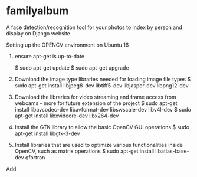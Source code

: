 # familyalbum
A face detection/recognition tool for your photos to index by person and display on Django website

Setting up the OPENCV environment on Ubuntu 16
1) ensure apt-get is up-to-date

   $ sudo apt-get update
   $ sudo apt-get upgrade

2) Download the image type libraries needed for loading image file types
    $ sudo apt-get install libjpeg8-dev libtiff5-dev libjasper-dev libpng12-dev
    
3) Download the libraries for video streaming and frame access from webcams - more for future extension of the project
  $ sudo apt-get install libavcodec-dev libavformat-dev libswscale-dev libv4l-dev
  $ sudo apt-get install libxvidcore-dev libx264-dev
  
4) Install the GTK library to allow the basic OpenCV GUI operations
  	$ sudo apt-get install libgtk-3-dev
    
5) Install libraries that are used to optimize various functionalities inside OpenCV, such as matrix operations
    $ sudo apt-get install libatlas-base-dev gfortran

Add
